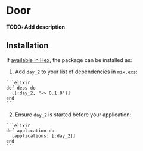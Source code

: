 # Door

**TODO: Add description**

## Installation

If [available in Hex](https://hex.pm/docs/publish), the package can be installed as:

  1. Add `day_2` to your list of dependencies in `mix.exs`:

    ```elixir
    def deps do
      [{:day_2, "~> 0.1.0"}]
    end
    ```

  2. Ensure `day_2` is started before your application:

    ```elixir
    def application do
      [applications: [:day_2]]
    end
    ```

